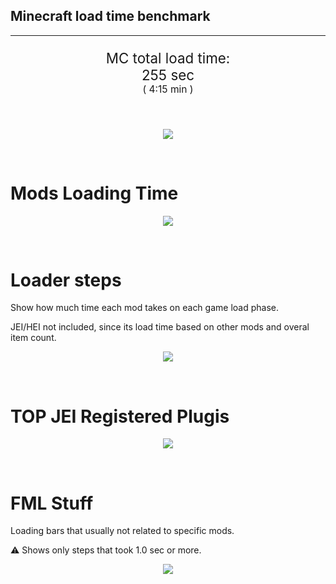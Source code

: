 ## Minecraft load time benchmark

---

<p align="center" style="font-size:160%;">
MC total load time:<br>
255 sec
<br>
<sup><sub>(
4:15 min
)</sub></sup>
</p>

<br>
<!--
Note for image scripts:
  - Newlines are ignored
  - This characters cant be used: +<"%#
-->
<p align="center">
<img src="https://quickchart.io/chart.png?w=400&h=60&c={
  type: 'horizontalBar',
  data: {
    datasets: [
        {label: 'Mixins\n', data: [ 31.0 ]},
        {label: 'Construction\n', data: [ 50.0 ]},
        {label: 'PreInit\n', data: [125.0 ]},
        {label: 'Init\n', data: [ 46.0 ]},
    ]
  },
  options: {
    layout: { padding: { top: 10 } },
    scales: {
      xAxes: [{display: false, stacked: true}],
      yAxes: [{display: false, stacked: true}],
    },
    elements: {rectangle: {borderWidth: 2}},
    legend: {display: false},
    plugins: {datalabels: {
      color: 'white',
      font: {
        family: 'Consolas',
      },
      formatter: (value, context) =>
        [context.dataset.label, value, 's'].join('')
    }},
    annotation: {
      clip: false,
      annotations: [{
          type: 'line',
          scaleID: 'x-axis-0',
          value: 31,
          borderColor: 'black',
          label: {
            content: 'Window appear',
            fontSize: 8,
            enabled: true,
            xPadding: 8, yPadding: 2,
            yAdjust: -20
          },
        }
      ]
    },
  }
}"/>
</p>

<br>

# Mods Loading Time

<p align="center">
<img src="https://quickchart.io/chart.png?w=400&h=300&c={
  type: 'outlabeledPie',
  options: {
    rotation: Math.PI,
    cutoutPercentage: 25,
    plugins: {
      legend: !1,
      outlabels: {
        stretch: 5,
        padding: 1,
        text: (v,i)=>[
          v.labels[v.dataIndex],' ',
          (v.percent*1000|0)/10,
          String.fromCharCode(37)].join('')
      }
    }
  },
  data: {...
`
5161a8   6.62s CraftTweaker2;
436e17   6.62s Had Enough Items;
395E14   1.19s [JEI Ingredient Filter];
395E14   5.75s [JEI Plugins];
516fa8   5.93s Ender IO;
8f304e   5.25s Astral Sorcery;
813e81   5.9 s OpenComputers;
a651a8   4.57s IndustrialCraft 2;
6e5e17   4.51s Tinkers' Antique;
5E5014   3.0 s [TCon Textures];
3ebaa4   3.30s VintageFix;
359E8B   3.27s [VF Sprite preload];
213664   2.90s Forestry;
cd922c   2.79s NuclearCraft;
308f7e   2.30s Quark: RotN Edition;
216364   2.23s Thermal Expansion;
436e17   2.22s Integrated Dynamics;
a86e51   2.7 s Extra Utilities 2;
ba3eb8   1.95s Cyclic;
3e8160   1.86s The Twilight Forest;
444444  29.11s 22 Other mods;
333333  41.20s 141 'Fast' mods (1.0s - 0.1s);
222222   7.88s 303 'Instant' mods (%3C 0.1s)
`
    .split(';').reduce((a, l) => {
      l.match(/(\w{6}) *(\d*\.\d*) ?s (.*)/s)
      .slice(1).map((a, i) => [[String.fromCharCode(35),a].join(''), a,
        a.length > 15 ? a.split(/(?%3C=.{9})\s(?=\S{5})/).join('\n') : a
      ][i])
      .forEach((s, i) =>
        [a.datasets[0].backgroundColor, a.datasets[0].data, a.labels][i].push(s)
      );
      return a
    }, {
      labels: [],
      datasets: [{
        backgroundColor: [],
        data: [],
        borderColor: 'rgba(22,22,22,0.3)',
        borderWidth: 1
      }]
    })
  }
}"/>
</p>

<br>

# Loader steps

Show how much time each mod takes on each game load phase.

JEI/HEI not included, since its load time based on other mods and overal item count.

<p align="center">
<img src="https://quickchart.io/chart.png?w=400&h=450&c={
  options: {
    scales: {
      xAxes: [{stacked: true}],
      yAxes: [{stacked: true}],
    },
    plugins: {
      datalabels: {
        anchor: 'end',
        align: 'top',
        color: 'white',
        backgroundColor: 'rgba(46, 140, 171, 0.6)',
        borderColor: 'rgba(41, 168, 194, 1.0)',
        borderWidth: 0.5,
        borderRadius: 3,
        padding: 0,
        font: {size:10},
        formatter: (v,ctx) =>
          ctx.datasetIndex!=ctx.chart.data.datasets.length-1 ? null
            : [((ctx.chart.data.datasets.reduce((a,b)=>a- -b.data[ctx.dataIndex],0)*10)|0)/10,'s'].join('')
      },
      colorschemes: {
        scheme: 'office.Damask6'
      }
    }
  },
  type: 'bar',
  data: {...(() => {
    let a = { labels: [], datasets: [] };
`
0: Construction;
1: Loading Resources;
2: PreInitialization;
3: Initialization;
4: InterModComms;
5: LoadComplete;
6: ModIdMapping;
7: Other
`
    .split(';')
      .map(l => l.match(/\d: (.*)/).slice(1))
      .forEach(([name]) => a.datasets.push({ label: name, data: [] }));
`
                                  0      1      2      3      4      5      6      7;
CraftTweaker2                 |  0.12|  0.0 |  2.38|  4.6 |  0.0 |  0.6 |  0.0 |  0.0 ;
Ender IO                      |  1.69|  0.0 |  2.77|  0.27|  1.17|  0.0 |  0.1 |  0.0 ;
Astral Sorcery                |  0.15|  0.0 |  4.18|  0.91|  0.0 |  0.0 |  0.0 |  0.0 ;
OpenComputers                 |  0.11|  0.0 |  3.41|  1.50|  0.4 |  0.0 |  0.0 |  0.0 ;
IndustrialCraft 2             |  0.79|  0.0 |  3.16|  0.61|  0.0 |  0.0 |  0.0 |  0.0 ;
Tinkers' Antique              |  0.70|  0.0 |  0.10|  0.70|  0.0 |  0.0 |  0.0 |  3.0 ;
VintageFix                    |  0.1 |  0.0 |  0.0 |  0.0 |  0.0 |  0.0 |  0.0 |  3.27;
Forestry                      |  0.26|  0.0 |  1.77|  0.86|  0.0 |  0.0 |  0.0 |  0.0 ;
NuclearCraft                  |  0.5 |  0.0 |  2.36|  0.34|  0.0 |  0.0 |  0.3 |  0.0 ;
Quark: RotN Edition           |  0.2 |  0.0 |  2.18|  0.10|  0.0 |  0.0 |  0.0 |  0.0 ;
[Mod Average]                 |  0.5 |  0.0 |  0.14|  0.6 |  0.0 |  0.0 |  0.0 |  0.1 
`
    .split(';').slice(1)
      .map(l => l.split('|').map(s => s.trim()))
      .forEach(([name, ...arr], i) => {
        a.labels.push(name);
        arr.forEach((v, j) => a.datasets[j].data[i] = v)
      }); return a
  })()}
}"/>
</p>

<br>

# TOP JEI Registered Plugis

<p align="center">
<img src="https://quickchart.io/chart.png?w=500&h=200&c={
  options: {
    elements: { rectangle: { borderWidth: 1 } },
    legend: false,
    scales: {
      yAxes: [{ ticks: { fontSize: 9, fontFamily: 'Verdana' }}],
    },
  },
  type: 'horizontalBar',
    data: {...(() => {
      let a = {
        labels: [], datasets: [{
          backgroundColor: 'rgba(0, 99, 132, 0.5)',
          borderColor: 'rgb(0, 99, 132)',
          data: []
        }]
      };
`
1.531: jeresources.jei.JEIConfig;
0.719: com.rwtema.extrautils2.crafting.jei.XUJEIPlugin;
0.412: crazypants.enderio.machines.integration.jei.MachinesPlugin;
0.358: com.buuz135.industrial.jei.JEICustomPlugin;
0.33 : ic2.jeiIntegration.SubModule;
0.299: mezz.jei.plugins.vanilla.VanillaPlugin;
0.199: crazypants.enderio.base.integration.jei.JeiPlugin;
0.157: cofh.thermalexpansion.plugins.jei.JEIPluginTE;
0.135: com.buuz135.thaumicjei.ThaumcraftJEIPlugin;
0.093: ninjabrain.gendustryjei.GendustryJEIPlugin;
0.088: net.bdew.jeibees.BeesJEIPlugin;
0.076: thaumicenergistics.integration.jei.ThEJEI;
1.3619999999999963: Other
`
        .split(';')
        .map(l => l.split(':'))
        .forEach(([time, name]) => {
          a.labels.push(name);
          a.datasets[0].data.push(time)
        })
        ; return a
    })()
  }
}"/>
</p>

<br>

# FML Stuff

Loading bars that usually not related to specific mods.

⚠️ Shows only steps that took 1.0 sec or more.

<p align="center">
<img src="https://quickchart.io/chart.png?w=500&h=400&c={
  options: {
    rotation: Math.PI*1.125,
    cutoutPercentage: 55,
    plugins: {
      legend: !1,
      outlabels: {
        stretch: 5,
        padding: 1,
        text: (v)=>v.labels
      },
      doughnutlabel: {
        labels: [
          {
            text: 'FML stuff:',
            color: 'rgba(128, 128, 128, 0.5)',
            font: {size: 18}
          },
          {
            text: '103.96s',
            color: 'rgba(128, 128, 128, 1)',
            font: {size: 22}
          }
        ]
      },
    }
  },
  type: 'outlabeledPie',
  data: {...(() => {
    let a = {
      labels: [],
      datasets: [{
        backgroundColor: [],
        data: [],
        borderColor: 'rgba(22,22,22,0.3)',
        borderWidth: 2
      }]
    };
`
001799   2.47s Loading Resource - AssetLibrary;
369900   3.22s Preloading 50769 textures;
2C9900   2.5 s Texture loading;
0D9900   1.4 s Texture mipmap and upload;
009907   4.8 s Posting bake events;
009911  30.17s Setting up dynamic models;
00991C  30.25s Loading Resource - ModelManager;
009982  30.90s Rendering Setup;
300099   1.13s XML Recipes;
3A0099   1.58s InterModComms;
994400  12.58s [VintageFix]: Texture search
`
    .split(';')
      .map(l => l.match(/(\w{6}) *(\d*\.\d*) ?s (.*)/s))
      .forEach(([, col, time, name]) => {
        a.labels.push([
          name.length > 15 ? name.split(/(?%3C=.{9})\s(?=\S{5})/).join('\n') : name
          , ' ', time, 's'
        ].join(''));
        a.datasets[0].data.push(parseFloat(time));
        a.datasets[0].backgroundColor.push([String.fromCharCode(35), col].join(''))
      })
      ; return a
  })()}
}"/>
</p>
